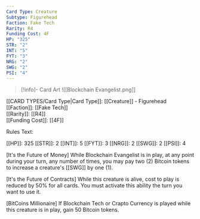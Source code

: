 ```yaml
---
Card Type: Creature
Subtype: Figurehead
Faction: Fake Tech
Rarity: R4
Funding Cost: 4F
HP: "325"
STR: "2"
INT: "5"
FYT: "3"
NRG: "2"
SWG: "2"
PSI: "4"
---
```

> [!info]- Card Art
> ![[Blockchain Evangelist.png]]

[[CARD TYPES/Card Type|Card Type]]: [[Creature]] - Figurehead  
[[Faction]]: [[Fake Tech]]  
[[Rarity]]: [[R4]]  
[[Funding Cost]]: [[4F]]  

Rules Text:  

[[HP]]: 325 [[STR]]: 2 [[INT]]: 5 [[FYT]]: 3 [[NRG]]: 2 [[SWG]]: 2 [[PSI]]: 4  

[It's the Future of Money] While Blockchain Evangelist is in play, at any point during your turn, any number of times, you may pay two (2) Bitcoin tokens to increase a creature's [[SWG]] by one (1).  

[It's the Future of Contracts] While this creature is alive, cost to play is reduced by 50% for all cards. You must activate this ability the turn you want to use it.  

[BitCoins Millionaire] If Blockchain Tech or Crapto Currency is played while this creature is in play, gain 50 Bitcoin tokens.  